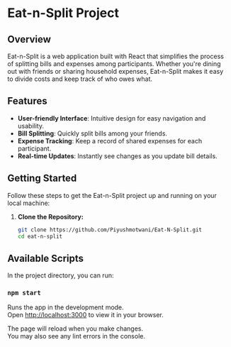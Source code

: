 # Eat-n-Split Project

## Overview

Eat-n-Split is a web application built with React that simplifies the process of splitting bills and expenses among participants. Whether you're dining out with friends or sharing household expenses, Eat-n-Split makes it easy to divide costs and keep track of who owes what.

## Features

- **User-friendly Interface**: Intuitive design for easy navigation and usability.
- **Bill Splitting**: Quickly split bills among your friends.
- **Expense Tracking**: Keep a record of shared expenses for each participant.
- **Real-time Updates**: Instantly see changes as you update bill details.

## Getting Started

Follow these steps to get the Eat-n-Split project up and running on your local machine:

1. **Clone the Repository:**
   ```bash
   git clone https://github.com/Piyushmotwani/Eat-N-Split.git
   cd eat-n-split
   ```

## Available Scripts

In the project directory, you can run:

### `npm start`

Runs the app in the development mode.\
Open [http://localhost:3000](http://localhost:3000) to view it in your browser.

The page will reload when you make changes.\
You may also see any lint errors in the console.
